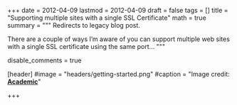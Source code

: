 +++
date = 2012-04-09
lastmod = 2012-04-09
draft = false
tags = []
title = "Supporting multiple sites with a single SSL Certificate"
math = true
summary = """
Redirects to legacy blog post.

There are a couple of ways I’m aware of you can support multiple web sites with a single SSL certificate using the same port...
"""

disable_comments = true

[header]
#image = "headers/getting-started.png"
#caption = "Image credit: [**Academic**](https://github.com/gcushen/hugo-academic/)"

+++

<html>
  <head>
    <title>Supporting multiple sites with a single SSL Certificate</title>
    <link rel="canonical" href="https://binarymist.wordpress.com/2012/04/09/supporting-multiple-sites-with-a-single-ssl-certificate/"/>
    <meta http-equiv="content-type" content="text/html; charset=utf-8"/>
    <meta http-equiv="refresh" content="2; url=https://binarymist.wordpress.com/2012/04/09/supporting-multiple-sites-with-a-single-ssl-certificate/"/>
  </head>
</html>
